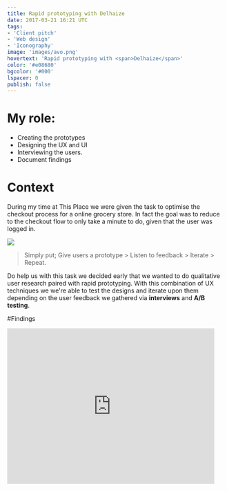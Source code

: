```yaml
---
title: Rapid prototyping with Delhaize
date: 2017-03-21 16:21 UTC
tags:
- 'Client pitch'
- 'Web design'
- 'Iconography'
image: 'images/avo.png'
hovertext: 'Rapid prototyping with <span>Delhaize</span>'
color: '#e08680'
bgcolor: '#000'
lspacer: 0
publish: false
---
```



# My role:

- Creating the prototypes
- Designing the UX and UI
- Interviewing the users.
- Document findings


# Context

During my time at This Place we were given the task to optimise the checkout process for a online grocery store. In fact the goal was to reduce to the checkout flow to only take a minute to do, given that the user was logged in.


![](http://warm-trains.surge.sh/images/1_benchmark.jpg)

> Simply put; Give users a prototype >  Listen to feedback > Iterate > Repeat.  

Do help us with this task we decided early that we wanted to do qualitative user research paired with rapid prototyping. With this combination of UX techniques we we're able to test the designs and iterate upon them depending on the user feedback we gathered via **interviews** and **A/B testing**.

#Findings

<iframe  title="YouTube video player" width="480" height="360" src="http://warm-trains.surge.sh/videos/basketani.mp4" frameborder="0"></iframe>
